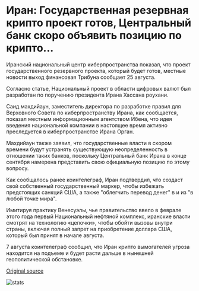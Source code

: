 # Иран: Государственная резервная крипто проект готов, Центральный банк скоро объявить позицию по крипто...

Иранский национальный центр киберпространства показал, что проект государственного резервного проекта, который будет готов, местные новости выход финансовая Трибуна сообщает 25 августа.

Согласно статье, Национальный проект в области цифровых валют был разработан по поручению президента Ирана Хассана роухани.

Саид махдийаун, заместитель директора по разработке правил для Верховного Совета по киберпространству Ирана, как сообщается, показал местным информационным агентством Ибена, что идея введения национальной компании в настоящее время активно преследуется в киберпространстве Ирана Орган.

Махдийаун также заявил, что государственные власти в скором времени будут устранять существующую неопределенность в отношении таких банков, поскольку Центральный банк Ирана в конце сентября намерена представить свою официальную позицию по этому вопросу.

Как сообщалось ранее коинтелеграф, Иран подтвердил, что создаст свой собственный государственный маркер, чтобы избежать предстоящих санкций США, а также "облегчить перевод денег" в и из "в любой точке мира".

Имитируя практику Венесуэлы, чье правительство ввело в феврале этого года первый Национальный нефтяной комплекс, иранские власти смотрят на технологию «цепочки», чтобы обойти вызовы внутри страны, включая полный запрет на приобретение доллара США, который был принят в начале августа.

7 августа коинтелеграф сообщил, что Иран крипто вымогателей угроза находится на подъеме и будет расти дальше в нынешней геополитической обстановке.

[Original source](https://cointelegraph.com/news/iran-state-backed-crypto-draft-is-ready-central-bank-to-soon-announce-stance-on-crypto)

![stats](https://c.statcounter.com/11760860/0/a89fa40b/1/ "stats")